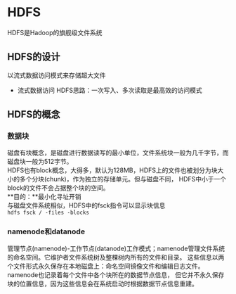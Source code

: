 # HDFS
HDFS是Hadoop的旗舰级文件系统
## HDFS的设计
以流式数据访问模式来存储超大文件  
* 流式数据访问 HDFS思路：一次写入、多次读取是最高效的访问模式
## HDFS的概念
### 数据块
磁盘有块概念，是磁盘进行数据读写的最小单位，文件系统块一般为几千字节，而磁盘块一般为512字节。  
HDFS也有block概念，大得多，默认为128MB，HDFS上的文件也被划分为块大小的多个分块(chunk)，作为独立的存储单元。但与磁盘不同，
HDFS中小于一个block的文件不会占据整个块的空间。  
**目的：**最小化寻址开销  
与磁盘文件系统相似，HDFS中的fsck指令可以显示块信息  
`hdfs fsck / -files -blocks`  
### namenode和datanode
管理节点(namenode)-工作节点(datanode)工作模式；namenode管理文件系统的命名空间。它维护者文件系统树及整棵树内所有的文件和目录。
这些信息以两个文件形式永久保存在本地磁盘上：命名空间镜像文件和编辑日志文件。namenode也记录着每个文件中各个块所在的数据节点信息，
但它并不永久保存块的位置信息，因为这些信息会在系统启动时根据数据节点信息重建。

